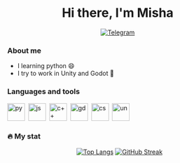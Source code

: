 <div id="header" align="center">
    <h1>Hi there, I'm Misha</h1>
</div>

<div id="social" align="center">
    <a href="telegram-url">
    <img src="https://img.shields.io/badge/Telegram-blue?style=for-the-badge&logo=telegram&logoColor=white" alt="Telegram"/>
    </a>
 </div>
 
### About me
- I learning python :smile:
- I try to work in Unity and Godot :gem:
 ### Languages and tools
 <img src="https://cdn.jsdelivr.net/gh/devicons/devicon@latest/icons/python/python-original.svg"    
 title="py" width="40" height="40"/>&nbsp; 
 <img src="https://cdn.jsdelivr.net/gh/devicons/devicon@latest/icons/javascript/javascript-original.svg"
 title="js" width="40" height="40"/>&nbsp;
 <img src="https://cdn.jsdelivr.net/gh/devicons/devicon@latest/icons/cplusplus/cplusplus-original.svg"
 title="c++" width="40" height="40"/>&nbsp;
 <img src="https://cdn.jsdelivr.net/gh/devicons/devicon@latest/icons/godot/godot-original.svg" 
 title="gd" width="40" height="40"/>&nbsp;
  <img src="https://cdn.jsdelivr.net/gh/devicons/devicon@latest/icons/csharp/csharp-original.svg" 
 title="cs" width="40" height="40"/>&nbsp;
  <img src="https://cdn.jsdelivr.net/gh/devicons/devicon@latest/icons/unity/unity-original.svg" title="un" width="40" height="40" />&nbsp;
          


### :fire: My stat

 <div id="stat" align="center">
  <img src="https://github-profile-summary-cards.vercel.app/api/cards/profile-details?username=stormitor&theme=aura" alt=""/>
  <img src="https://github-profile-summary-cards.vercel.app/api/cards/stats?username=stormit&theme=aura" alt="" />
  <a href="https://github.com/anuraghazra/github-readme-stats"><img src="https://github-readme-stats.vercel.app/api/top-langs/?username=stormitor&layout=compact&theme=aura&hide_border=true" alt="Top Langs" /></a>
  <a href="https://git.io/streak-stats"><img src="http://github-readme-streak-stats.herokuapp.com?user=stormitor&theme=aura&hide_border=true&locale=ru" alt="GitHub Streak" /></a>
  
  
 </div>
 
  
  
 
